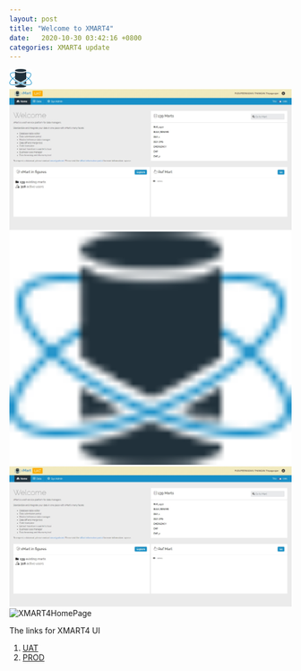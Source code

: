 ```yaml
---
layout: post
title: "Welcome to XMART4"
date:   2020-10-30 03:42:16 +0800
categories: XMART4 update
---
```

 ![image](./logo.png)
 ![image](./XMART4HomePage.jpg)
 <img src="./logo.png" width="800" />
 <img src="./XMART4HomePage.jpg" width="800" />
 ![XMART4HomePage](https://user-images.githubusercontent.com/54258492/100828265-b79b9700-3499-11eb-8d29-78c4f28d2ef4.jpg)
 
The links for XMART4 UI

  1. [UAT]
  2. [PROD]

[UAT]: https://portal-uat.who.int/xmart4/
[PROD]: https://extranet.who.int/xmart4/
